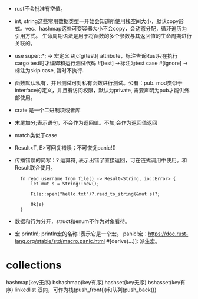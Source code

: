 * rust不会批准有空值。
* int, string这些常用数据类型一开始会知道所使用栈空间大小，默认copy形式。vec、hashmap这些可变容器大小不会copy，会动态分配，循环遍历为引用方式。
生命周期语法是用于将函数的多个参数与其返回值的生命周期进行关联的。
* use super::*; -> 宏定义
#[cfg(test)] attribute，标注告诉Rust只在执行 cargo test时才编译和运行测试代码
#[test] ->标注为test case
#[ignore] -> 标注为skip case, 暂时不执行.

* 函数默认私有，并且测试可对私有函数进行测试。公有：pub. mod类似于interface的定义，并且有访问权限，默认为private, 需要声明为pub才能供外部使用。
* crate 是一个二进制项或者库
* 末尾加分;表示语句，不会作为返回值。不加;会作为返回值返回
* match类似于case
* Result<T, E>可回复错误；不可恢复panic!()
* 传播错误的简写：? 运算符, 表示出错了直接返回，可在链式调用中使用。和Result联合使用。

		fn read_username_from_file() -> Result<String, io::Error> {
		    let mut s = String::new();

		    File::open("hello.txt")?.read_to_string(&mut s)?;

		    Ok(s)
		}

* 数据和行为分开，struct和enum不作为对象看待。



* 宏
println!;
println宏的名称
!表示它是一个宏。
panic!宏：https://doc.rust-lang.org/stable/std/macro.panic.html
#[derive(...)]: 派生宏。


# collections
hashmap(key无序) bshashmap(key有序)
hashset(key无序) bshasset(key有序)
linkedlist 双向，可作为栈(push_front())和队列(push_back())
